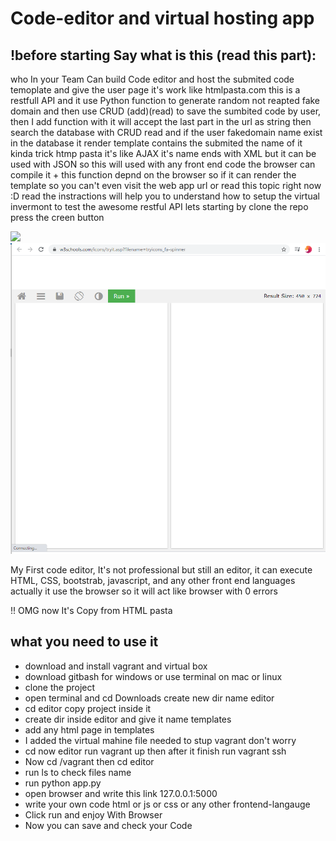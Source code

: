 # Code-editor and virtual hosting app

## !before starting Say what is this (read this part):
who In your Team Can build Code editor and host the submited code temoplate and give the user page it's work like htmlpasta.com
this is a restfull API and it use Python function to generate random not reapted fake domain and then
use CRUD (add)(read) to save the sumbited code by user, then I add function with <string var> 
it will accept the last part in the url as string then search the database with CRUD read and 
if the user fakedomain name exist in the database it render template contains the submited
the name of it kinda trick htmp pasta it's like AJAX it's name ends with XML but it can be used with JSON
 so this will used with any front end code the browser can compile it + this function depnd on the browser
  so if it can render the template so you can't even visit the web app url or read this topic right now :D
  read the instractions will help you to understand how to setup the virtual invermont to test the awesome
  restful API lets starting by clone the repo press the creen button 


<img src="myeditor.PNG">
<img src="w3schools_editor.PNG">

My First code editor, It's not professional but still an editor, it can execute HTML, CSS, bootstrab, javascript, and any other front end languages actually it use the browser so it will act like browser with 0 errors


!! OMG now It's Copy from HTML pasta 

## what you need to use it
*  download and install vagrant and virtual box
*  download gitbash for windows or use terminal on mac or linux
*  clone the project
*  open terminal and cd Downloads create new dir name editor
*  cd editor copy project inside it
*  create dir inside editor and give it name templates
*  add any html page in templates 
*  I added the virtual mahine file needed to stup vagrant don't worry
*  cd now editor run vagrant up then after it finish run vagrant ssh
*  Now cd /vagrant  then cd editor
*  run ls to check files name 
*  run python app.py
*  open browser and write this link 127.0.0.1:5000
*  write your own code html or js or css or any other frontend-langauge 
*  Click run and enjoy With Browser
*  Now you can save and check your Code


